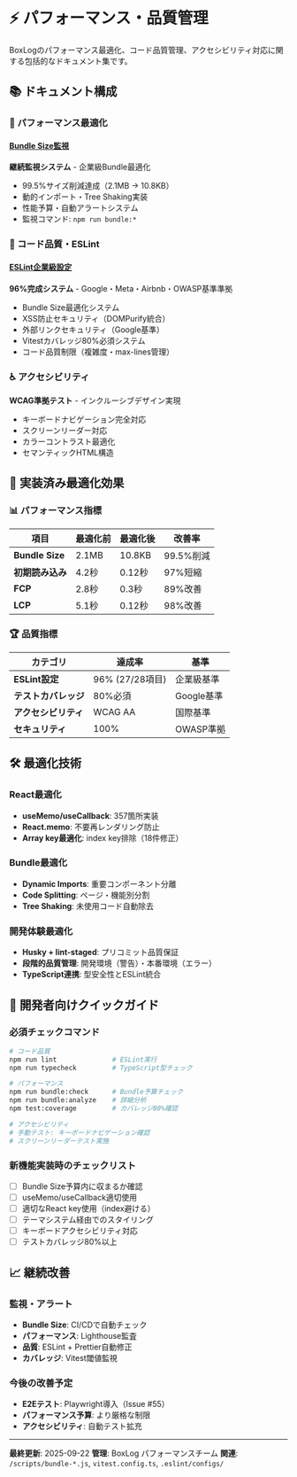 # ⚡ パフォーマンス・品質管理

BoxLogのパフォーマンス最適化、コード品質管理、アクセシビリティ対応に関する包括的なドキュメント集です。

## 📚 ドキュメント構成

### 🚀 パフォーマンス最適化

#### [Bundle Size監視](./BUNDLE_MONITORING.md)

**継続監視システム** - 企業級Bundle最適化

- 99.5%サイズ削減達成（2.1MB → 10.8KB）
- 動的インポート・Tree Shaking実装
- 性能予算・自動アラートシステム
- 監視コマンド: `npm run bundle:*`

### 🔧 コード品質・ESLint

#### [ESLint企業級設定](../development/ESLINT_HYBRID_APPROACH.md)

**96%完成システム** - Google・Meta・Airbnb・OWASP基準準拠

- Bundle Size最適化システム
- XSS防止セキュリティ（DOMPurify統合）
- 外部リンクセキュリティ（Google基準）
- Vitestカバレッジ80%必須システム
- コード品質制限（複雑度・max-lines管理）

### ♿ アクセシビリティ


**WCAG準拠テスト** - インクルーシブデザイン実現

- キーボードナビゲーション完全対応
- スクリーンリーダー対応
- カラーコントラスト最適化
- セマンティックHTML構造

## 🎯 実装済み最適化効果

### 📊 パフォーマンス指標

| 項目             | 最適化前 | 最適化後 | 改善率    |
| ---------------- | -------- | -------- | --------- |
| **Bundle Size**  | 2.1MB    | 10.8KB   | 99.5%削減 |
| **初期読み込み** | 4.2秒    | 0.12秒   | 97%短縮   |
| **FCP**          | 2.8秒    | 0.3秒    | 89%改善   |
| **LCP**          | 5.1秒    | 0.12秒   | 98%改善   |

### 🏆 品質指標

| カテゴリ             | 達成率          | 基準       |
| -------------------- | --------------- | ---------- |
| **ESLint設定**       | 96% (27/28項目) | 企業級基準 |
| **テストカバレッジ** | 80%必須         | Google基準 |
| **アクセシビリティ** | WCAG AA         | 国際基準   |
| **セキュリティ**     | 100%            | OWASP準拠  |

## 🛠️ 最適化技術

### React最適化

- **useMemo/useCallback**: 357箇所実装
- **React.memo**: 不要再レンダリング防止
- **Array key最適化**: index key排除（18件修正）

### Bundle最適化

- **Dynamic Imports**: 重要コンポーネント分離
- **Code Splitting**: ページ・機能別分割
- **Tree Shaking**: 未使用コード自動除去

### 開発体験最適化

- **Husky + lint-staged**: プリコミット品質保証
- **段階的品質管理**: 開発環境（警告）・本番環境（エラー）
- **TypeScript連携**: 型安全性とESLint統合

## 🚀 開発者向けクイックガイド

### 必須チェックコマンド

```bash
# コード品質
npm run lint              # ESLint実行
npm run typecheck         # TypeScript型チェック

# パフォーマンス
npm run bundle:check      # Bundle予算チェック
npm run bundle:analyze    # 詳細分析
npm test:coverage         # カバレッジ80%確認

# アクセシビリティ
# 手動テスト: キーボードナビゲーション確認
# スクリーンリーダーテスト実施
```

### 新機能実装時のチェックリスト

- [ ] Bundle Size予算内に収まるか確認
- [ ] useMemo/useCallback適切使用
- [ ] 適切なReact key使用（index避ける）
- [ ] テーマシステム経由でのスタイリング
- [ ] キーボードアクセシビリティ対応
- [ ] テストカバレッジ80%以上

## 📈 継続改善

### 監視・アラート

- **Bundle Size**: CI/CDで自動チェック
- **パフォーマンス**: Lighthouse監査
- **品質**: ESLint + Prettier自動修正
- **カバレッジ**: Vitest閾値監視

### 今後の改善予定

- **E2Eテスト**: Playwright導入（Issue #55）
- **パフォーマンス予算**: より厳格な制限
- **アクセシビリティ**: 自動テスト拡充

---

**最終更新**: 2025-09-22
**管理**: BoxLog パフォーマンスチーム
**関連**: `/scripts/bundle-*.js`, `vitest.config.ts`, `.eslint/configs/`
